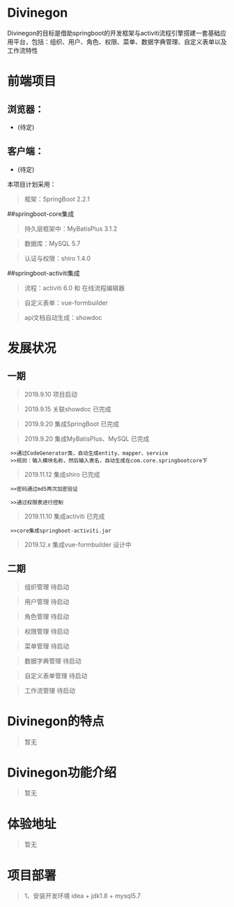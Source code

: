 # Divinegon
Divinegon的目标是借助springboot的开发框架与activiti流程引擎搭建一套基础应用平台，包括：组织、用户、角色、权限、菜单、数据字典管理、自定义表单以及工作流特性

# 前端项目

## 浏览器：
- (待定)

## 客户端：
- (待定)

本项目计划采用：
>框架：SpringBoot 2.2.1

##springboot-core集成
>持久层框架中：MyBatisPlus 3.1.2 

>数据库：MySQL 5.7

>认证与权限：shiro 1.4.0

##springboot-activiti集成
>流程：activiti 6.0 和 在线流程编辑器

>自定义表单：vue-formbuilder
 
>api文档自动生成：showdoc 


# 发展状况

## 一期
>2019.9.10   项目启动

>2019.9.15   关联showdoc               已完成 

>2019.9.20   集成SpringBoot            已完成 
   
>2019.9.20   集成MyBatisPlus、MySQL     已完成

     >>通过CodeGenerator类，自动生成entity、mapper、service
     >>规则：输入模块名称，然后输入表名，自动生成在com.core.springbootcore下

>2019.11.12  集成shiro                 已完成

     >>密码通过md5两次加密验证
     
     >>通过权限表进行控制

>2019.11.10  集成activiti              已完成

     >>core集成springboot-activiti.jar

>2019.12.x   集成vue-formbuilder       设计中

## 二期
>组织管理 待启动

>用户管理 待启动

>角色管理 待启动

>权限管理 待启动

>菜单管理 待启动

>数据字典管理 待启动

>自定义表单管理 待启动

>工作流管理 待启动




# Divinegon的特点

>暂无

# Divinegon功能介绍

>暂无

# 体验地址

>暂无

# 项目部署

>1、安装开发环境 idea  + jdk1.8 + mysql5.7
    